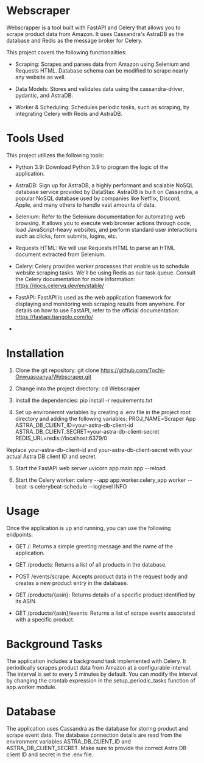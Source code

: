 # Webscraper
Webscrapper is a tool built with FastAPI and Celery that allows you to scrape product data from Amazon. It uses Cassandra's AstraDB as the database and Redis as the message broker for Celery.

This project covers the following functionalities:

- Scraping: Scrapes and parses data from Amazon using Selenium and Requests HTML. Database schema can be modified to scrape nearly any website as well.

- Data Models: Stores and validates data using the cassandra-driver, pydantic, and AstraDB. 

- Worker & Scheduling: Schedules periodic tasks, such as scraping, by integrating Celery with Redis and AstraDB.

# Tools Used
This project utilizes the following tools:
- Python 3.9: Download Python 3.9 to program the logic of the application.

- AstraDB: Sign up for AstraDB, a highly performant and scalable NoSQL database service provided by DataStax. AstraDB is built on Cassandra, a popular NoSQL database used by companies like Netflix, Discord, Apple, and many others to handle vast amounts of data.

- Selenium: Refer to the Selenium documentation for automating web browsing. It allows you to execute web browser actions through code, load JavaScript-heavy websites, and perform standard user interactions such as clicks, form submits, logins, etc.

- Requests HTML: We will use Requests HTML to parse an HTML document extracted from Selenium.

- Celery: Celery provides worker processes that enable us to schedule website scraping tasks. We'll be using Redis as our task queue. Consult the Celery documentation for more information: https://docs.celeryq.dev/en/stable/

- FastAPI: FastAPI is used as the web application framework for displaying and monitoring web scraping results from anywhere. For details on how to use FastAPI, refer to the official documentation: https://fastapi.tiangolo.com/lo/
- 
# Installation 
1. Clone the git repository:
git clone https://github.com/Tochi-Onwuasoanya/Webscraper.git

2. Change into the project directory:
cd Webscraper

3. Install the dependencies:
pip install -r requirements.txt

4. Set up environemnt variables by creating a .env file in the project root directory and adding the following variables:
PROJ_NAME=Scraper App
ASTRA_DB_CLIENT_ID=your-astra-db-client-id
ASTRA_DB_CLIENT_SECRET=your-astra-db-client-secret
REDIS_URL=redis://localhost:6379/0

Replace your-astra-db-client-id and your-astra-db-client-secret with your actual Astra DB client ID and secret.

5. Start the FastAPI web server 
uvicorn app.main:app --reload

6. Start the Celery worker:
celery --app app.worker.celery_app worker --beat -s celerybeat-schedule --loglevel INFO

# Usage
Once the application is up and running, you can use the following endpoints:
- GET /: Returns a simple greeting message and the name of the application.

- GET /products: Returns a list of all products in the database.

- POST /events/scrape: Accepts product data in the request body and creates a new product entry in the database.

- GET /products/{asin}: Returns details of a specific product identified by its ASIN.
 
- GET /products/{asin}/events: Returns a list of scrape events associated with a specific product.


# Background Tasks
The application includes a background task implemented with Celery. It periodically scrapes product data from Amazon at a configurable interval. The interval is set to every 5 minutes by default. You can modify the interval by changing the crontab expression in the setup_periodic_tasks function of app.worker module.

# Database
The application uses Cassandra as the database for storing product and scrape event data. The database connection details are read from the environment variables ASTRA_DB_CLIENT_ID and ASTRA_DB_CLIENT_SECRET. Make sure to provide the correct Astra DB client ID and secret in the .env file.

